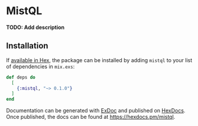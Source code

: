 # MistQL

**TODO: Add description**

## Installation

If [available in Hex](https://hex.pm/docs/publish), the package can be installed
by adding `mistql` to your list of dependencies in `mix.exs`:

```elixir
def deps do
  [
    {:mistql, "~> 0.1.0"}
  ]
end
```

Documentation can be generated with [ExDoc](https://github.com/elixir-lang/ex_doc)
and published on [HexDocs](https://hexdocs.pm). Once published, the docs can
be found at <https://hexdocs.pm/mistql>.

